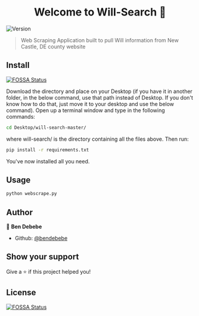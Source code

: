 <h1 align="center">Welcome to Will-Search 👋</h1>
<p>
  <img alt="Version" src="https://img.shields.io/badge/version-1.0-blue.svg?cacheSeconds=2592000" />
</p>

> Web Scraping Application built to pull Will information from New Castle, DE county website

## Install
[![FOSSA Status](https://app.fossa.io/api/projects/git%2Bgithub.com%2Fbendebebe%2Fwill-search.svg?type=shield)](https://app.fossa.io/projects/git%2Bgithub.com%2Fbendebebe%2Fwill-search?ref=badge_shield)


Download the directory and place on your Desktop (if you have it in another folder, in the below command, use that path instead of Desktop. If you don't know how to do that, just move it to your desktop and use the below command). Open up a terminal window and type in the following commands:

```sh
cd Desktop/will-search-master/
```
where will-search/ is the directory containing all the files above. Then run:

```sh
pip install -r requirements.txt
```

You've now installed all you need.

## Usage

```sh
python webscrape.py
```

## Author

👤 **Ben Debebe**

* Github: [@bendebebe](https://github.com/bendebebe)

## Show your support

Give a ⭐️ if this project helped you!


## License
[![FOSSA Status](https://app.fossa.io/api/projects/git%2Bgithub.com%2Fbendebebe%2Fwill-search.svg?type=large)](https://app.fossa.io/projects/git%2Bgithub.com%2Fbendebebe%2Fwill-search?ref=badge_large)